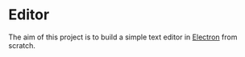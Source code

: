 # Editor

The aim of this project is to build a simple text editor in [Electron](https://electron.atom.io) from scratch.
